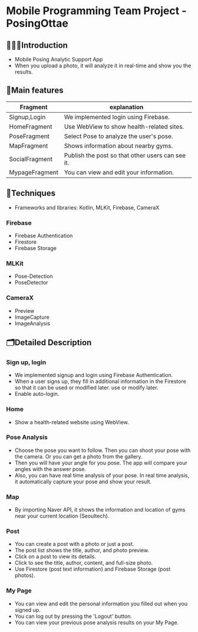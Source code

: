 # Mobile Programming Team Project - PosingOttae

## 🧑🏻‍💻Introduction
- Mobile Posing Analytic Support App
- When you upload a photo, it will analyze it in real-time and show you the results.
  </br>

## 🎉Main features
| Fragment       | explanation                               |
|----------------|-------------------------------------------|
| Signup,Login   | We implemented login using Firebase. |
| HomeFragment   | Use WebView to show health-related sites.                 |
| PoseFragment   | Select Pose to analyze the user's pose.  |
| MapFragment    | Shows information about nearby gyms.          |
| SocialFragment | Publish the post so that other users can see it.  |
| MypageFragment | You can view and edit your information.        |


## 🔧Techniques
- Frameworks and libraries: Kotlin, MLKit, Firebase, CameraX

### Firebase
- Firebase Authentication
- Firestore
- Firebase Storage

### MLKit
- Pose-Detection
- PoseDetector

### CameraX
- Preview
- ImageCapture
- ImageAnalysis


## 🗂️Detailed Description

### Sign up, login
- We implemented signup and login using Firebase Authentication.
- When a user signs up, they fill in additional information in the Firestore so that it can be used or modified later.
  use or modify later.
- Enable auto-login.

### Home
- Show a health-related website using WebView.

### Pose Analysis
- Choose the pose you want to follow. Then you can shoot your pose with the camera. Or you can get a photo from the gallery.
- Then you will have your angle for you pose. The app will compare your angles with the answer pose.
- Also, you can have real time analysis of your pose. In real time analysis, it automatically capture your pose and show your result.

### Map
- By importing Naver API, it shows the information and location of gyms near your current location (Seoultech).

### Post
- You can create a post with a photo or just a post.
- The post list shows the title, author, and photo preview.
- Click on a post to view its details.
- Click to see the title, author, content, and full-size photo.
- Use Firestore (post text information) and Firebase Storage (post photos).

### My Page
- You can view and edit the personal information you filled out when you signed up.  
- You can log out by pressing the 'Logout' button.
- You can view your previous pose analysis results on your My Page.


